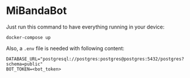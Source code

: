 # MiBandaBot

Just run this command to have everything running in your device:

```shell
docker-compose up
```

Also, a `.env` file is needed with following content:
```
DATABASE_URL="postgresql://postgres:postgres@postgres:5432/postgres?schema=public"
BOT_TOKEN=<bot_token>
```